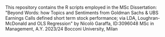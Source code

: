 This repository contains the R scripts employed in the MSc Dissertation: "Beyond Words: how Topics and Sentiments from Goldman Sachs & UBS Earnings Calls defined short term stock performance; via LDA, Loughran-McDonald and OLS Regression"
by Nicolò Garaffa, ID:3096048
MSc in Management, A.Y. 2023/24
Bocconi University, Milan
